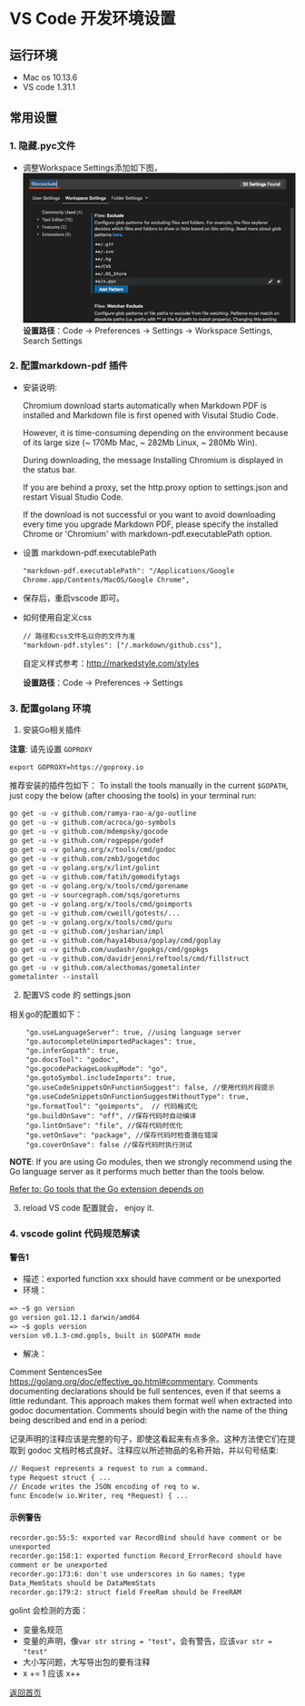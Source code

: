 # VS Code 开发环境设置

## 运行环境
* Mac os 10.13.6
* VS code 1.31.1


## 常用设置
### 1. 隐藏.pyc文件
* 调整Workspace Settings添加如下图，
![Image](images/files_exclude.png)
__设置路径__：Code -> Preferences -> Settings -> Workspace Settings, Search Settings

### 2. 配置markdown-pdf 插件
* 安装说明:

    Chromium download starts automatically when Markdown PDF is installed and Markdown file is first opened with Visutal Studio Code.

    However, it is time-consuming depending on the environment because of its large size (~ 170Mb Mac, ~ 282Mb Linux, ~ 280Mb Win).

    During downloading, the message Installing Chromium is displayed in the status bar.

    If you are behind a proxy, set the http.proxy option to settings.json and restart Visual Studio Code.

    If the download is not successful or you want to avoid downloading every time you upgrade Markdown PDF, please specify the installed Chrome or 'Chromium' with markdown-pdf.executablePath option.
* 设置 markdown-pdf.executablePath
    ```
    "markdown-pdf.executablePath": "/Applications/Google Chrome.app/Contents/MacOS/Google Chrome",
    ```
* 保存后，重启vscode 即可。
* 如何使用自定义css
    ```
    // 路径和css文件名以你的文件为准
    "markdown-pdf.styles": ["/.markdown/github.css"],
    ```
    自定义样式参考：http://markedstyle.com/styles
    
    __设置路径__：Code -> Preferences -> Settings

### 3. 配置golang 环境

1. 安装Go相关插件

__注意__: 请先设置 ```GOPROXY```

```
export GOPROXY=https://goproxy.io
```

推荐安装的插件包如下：
To install the tools manually in the current ```$GOPATH```, just copy the below (after choosing the tools) in your terminal run:

```
go get -u -v github.com/ramya-rao-a/go-outline
go get -u -v github.com/acroca/go-symbols
go get -u -v github.com/mdempsky/gocode
go get -u -v github.com/rogpeppe/godef
go get -u -v golang.org/x/tools/cmd/godoc
go get -u -v github.com/zmb3/gogetdoc
go get -u -v golang.org/x/lint/golint
go get -u -v github.com/fatih/gomodifytags
go get -u -v golang.org/x/tools/cmd/gorename
go get -u -v sourcegraph.com/sqs/goreturns
go get -u -v golang.org/x/tools/cmd/goimports
go get -u -v github.com/cweill/gotests/...
go get -u -v golang.org/x/tools/cmd/guru
go get -u -v github.com/josharian/impl
go get -u -v github.com/haya14busa/goplay/cmd/goplay
go get -u -v github.com/uudashr/gopkgs/cmd/gopkgs
go get -u -v github.com/davidrjenni/reftools/cmd/fillstruct
go get -u -v github.com/alecthomas/gometalinter
gometalinter --install
```


2. 配置VS code 的 settings.json

相关go的配置如下：

```
    "go.useLanguageServer": true, //using language server
    "go.autocompleteUnimportedPackages": true,
    "go.inferGopath": true,
    "go.docsTool": "godoc",
    "go.gocodePackageLookupMode": "go",
    "go.gotoSymbol.includeImports": true,
    "go.useCodeSnippetsOnFunctionSuggest": false, //使用代码片段提示
    "go.useCodeSnippetsOnFunctionSuggestWithoutType": true,
    "go.formatTool": "goimports",  // 代码格式化
    "go.buildOnSave": "off", //保存代码时自动编译
    "go.lintOnSave": "file", //保存代码时优化
    "go.vetOnSave": "package", //保存代码时检查潜在错误
    "go.coverOnSave": false //保存代码时执行测试

```

__NOTE__: If you are using Go modules, then we strongly recommend using the Go language server as it performs much better than the tools below.

[Refer to: Go tools that the Go extension depends on](https://github.com/Microsoft/vscode-go/wiki/Go-tools-that-the-Go-extension-depends-on)


3. reload VS code 配置就会， enjoy it.



### 4. vscode golint 代码规范解读
#### 警告1
* 描述：exported function xxx should have comment or be unexported
* 环境：
```
=> ~$ go version
go version go1.12.1 darwin/amd64
=> ~$ gopls version
version v0.1.3-cmd.gopls, built in $GOPATH mode
```
* 解决：

Comment SentencesSee https://golang.org/doc/effective_go.html#commentary. Comments documenting declarations should be full sentences, even if that seems a little redundant. This approach makes them format well when extracted into godoc documentation. Comments should begin with the name of the thing being described and end in a period:

记录声明的注释应该是完整的句子，即使这看起来有点多余。这种方法使它们在提取到 godoc 文档时格式良好。注释应以所述物品的名称开始，并以句号结束:
```
// Request represents a request to run a command.
type Request struct { ...
// Encode writes the JSON encoding of req to w.
func Encode(w io.Writer, req *Request) { ...
```

#### 示例警告
```
recorder.go:55:5: exported var RecordBind should have comment or be unexported
recorder.go:158:1: exported function Record_ErrorRecord should have comment or be unexported
recorder.go:173:6: don't use underscores in Go names; type Data_MemStats should be DataMemStats
recorder.go:179:2: struct field FreeRam should be FreeRAM
```

golint 会检测的方面：
* 变量名规范
* 变量的声明，像```var str string = "test"```，会有警告，应该```var str = "test"```
* 大小写问题，大写导出包的要有注释
* x += 1 应该 x++

[返回首页](/index.html)
